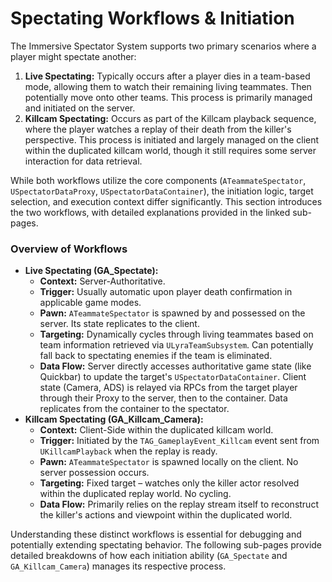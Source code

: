 # Spectating Workflows & Initiation

The Immersive Spectator System supports two primary scenarios where a player might spectate another:

1. **Live Spectating:** Typically occurs after a player dies in a team-based mode, allowing them to watch their remaining living teammates. Then potentially move onto other teams. This process is primarily managed and initiated on the server.
2. **Killcam Spectating:** Occurs as part of the Killcam playback sequence, where the player watches a replay of their death from the killer's perspective. This process is initiated and largely managed on the client within the duplicated killcam world, though it still requires some server interaction for data retrieval.

While both workflows utilize the core components (`ATeammateSpectator`, `USpectatorDataProxy`, `USpectatorDataContainer`), the initiation logic, target selection, and execution context differ significantly. This section introduces the two workflows, with detailed explanations provided in the linked sub-pages.

### Overview of Workflows

* **Live Spectating (GA_Spectate):**
  * **Context:** Server-Authoritative.
  * **Trigger:** Usually automatic upon player death confirmation in applicable game modes.
  * **Pawn:** `ATeammateSpectator` is spawned by and possessed on the server. Its state replicates to the client.
  * **Targeting:** Dynamically cycles through living teammates based on team information retrieved via `ULyraTeamSubsystem`. Can potentially fall back to spectating enemies if the team is eliminated.
  * **Data Flow:** Server directly accesses authoritative game state (like Quickbar) to update the target's `USpectatorDataContainer`. Client state (Camera, ADS) is relayed via RPCs from the target player through their Proxy to the server, then to the container. Data replicates from the container to the spectator.
* **Killcam Spectating (GA_Killcam_Camera):**
  * **Context:** Client-Side within the duplicated killcam world.
  * **Trigger:** Initiated by the `TAG_GameplayEvent_Killcam` event sent from `UKillcamPlayback` when the replay is ready.
  * **Pawn:** `ATeammateSpectator` is spawned locally on the client. No server possession occurs.
  * **Targeting:** Fixed target – watches only the killer actor resolved within the duplicated replay world. No cycling.
  * **Data Flow:** Primarily relies on the replay stream itself to reconstruct the killer's actions and viewpoint within the duplicated world.

Understanding these distinct workflows is essential for debugging and potentially extending spectating behavior. The following sub-pages provide detailed breakdowns of how each initiation ability (`GA_Spectate` and `GA_Killcam_Camera`) manages its respective process.
